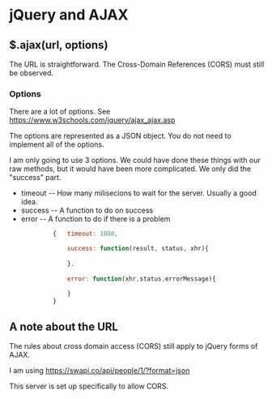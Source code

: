 # jQuery and AJAX

## $.ajax(url, options)

The URL is straightforward.  The Cross-Domain References (CORS) must still be observed.

### Options
There are a lot of options.  See https://www.w3schools.com/jquery/ajax_ajax.asp

The options are represented as a JSON object.  You do not need to implement all of the options.

I am only going to use 3 options.  We could have done these things with our raw methods, but it would have been more complicated.  We only did the "success" part.

* timeout -- How many milisecions to wait for the server.  Usually a good idea.
* success  -- A function to do on success
* error -- A function to do if there is a problem

```javascript
			{	timeout: 1000,

				success: function(result, status, xhr){
					
				},
				
				error: function(xhr,status,errorMessage){
					
				}
			}
```
## A note about the URL

The rules about cross domain access (CORS) still apply to jQuery forms of AJAX.  

I am using https://swapi.co/api/people/1/?format=json

This server is set up specifically to allow CORS.  